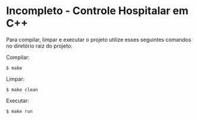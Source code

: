 # Incompleto - Controle Hospitalar em C++

Para compilar, limpar e executar o projeto utilize esses seguintes comandos no diretório raiz do projeto:

Compilar:
```
$ make
```
Limpar:
```
$ make clean
```
Executar:
```
$ make run
```

